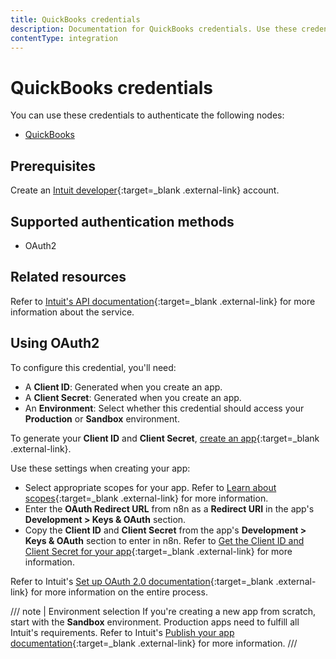 ```yaml
---
title: QuickBooks credentials
description: Documentation for QuickBooks credentials. Use these credentials to authenticate QuickBooks in n8n, a workflow automation platform.
contentType: integration
---
```


# QuickBooks credentials

You can use these credentials to authenticate the following nodes:

- [QuickBooks](/integrations/builtin/app-nodes/n8n-nodes-base.quickbooks/)

## Prerequisites

Create an [Intuit developer](https://developer.intuit.com/){:target=_blank .external-link} account.

## Supported authentication methods

- OAuth2

## Related resources

Refer to [Intuit's API documentation](https://developer.intuit.com/app/developer/qbo/docs/develop){:target=_blank .external-link} for more information about the service.

## Using OAuth2

To configure this credential, you'll need:

- A **Client ID**: Generated when you create an app.
- A **Client Secret**: Generated when you create an app.
- An **Environment**: Select whether this credential should access your **Production** or **Sandbox** environment. 

To generate your **Client ID** and **Client Secret**, [create an app](https://developer.intuit.com/app/developer/qbo/docs/get-started/start-developing-your-app#create-an-app){:target=_blank .external-link}.

Use these settings when creating your app:

- Select appropriate scopes for your app. Refer to [Learn about scopes](https://developer.intuit.com/app/developer/qbo/docs/learn/scopes){:target=_blank .external-link} for more information.
- Enter the **OAuth Redirect URL** from n8n as a **Redirect URI** in the app's **Development > Keys & OAuth** section.
- Copy the **Client ID** and **Client Secret** from the app's **Development > Keys & OAuth** section to enter in n8n. Refer to [Get the Client ID and Client Secret for your app](https://developer.intuit.com/app/developer/qbo/docs/get-started/get-client-id-and-client-secret){:target=_blank .external-link} for more information.

Refer to Intuit's [Set up OAuth 2.0 documentation](https://developer.intuit.com/app/developer/qbo/docs/develop/authentication-and-authorization/oauth-2.0){:target=_blank .external-link} for more information on the entire process.

/// note | Environment selection
If you're creating a new app from scratch, start with the **Sandbox** environment. Production apps need to fulfill all Intuit's requirements. Refer to Intuit's [Publish your app documentation](https://developer.intuit.com/app/developer/qbo/docs/go-live/publish-app){:target=_blank .external-link} for more information.
///